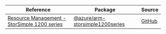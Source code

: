 | Reference | Package | Source |
|---|---|---|
|[Resource Management - StorSimple 1200 series](arm-storsimple1200series-readme.md)|[@azure/arm-storsimple1200series](https://www.npmjs.com/package/@azure/arm-storsimple1200series)|[GitHub](https://github.com/Azure/azure-sdk-for-js/blob/main/sdk/storsimple1200series/arm-storsimple1200series)|
